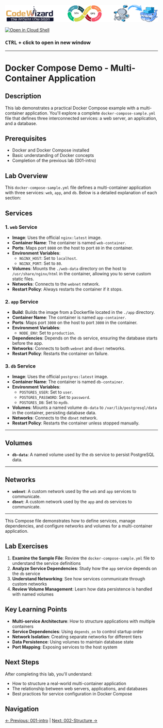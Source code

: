 ![](../../resources/logos.png)

[![Open in Cloud Shell](https://gstatic.com/cloudssh/images/open-btn.svg)](https://console.cloud.google.com/cloudshell/editor?cloudshell_git_repo=https://github.com/nirgeier/DockerComposeLabs)

### **<kbd>CTRL</kbd> + click to open in new window**

---

# Docker Compose Demo - Multi-Container Application

## Description

This lab demonstrates a practical Docker Compose example with a multi-container application. You'll explore a complete `docker-compose-sample.yml` file that defines three interconnected services: a web server, an application, and a database.

## Prerequisites

- Docker and Docker Compose installed
- Basic understanding of Docker concepts
- Completion of the previous lab (001-intro)

## Lab Overview

This `docker-compose-sample.yml` file defines a multi-container application with three services: `web`, `app`, and `db`. Below is a detailed explanation of each section:

## Services

### 1. `web` Service

- **Image**: Uses the official `nginx:latest` image.
- **Container Name**: The container is named `web-container`.
- **Ports**: Maps port `8080` on the host to port `80` in the container.
- **Environment Variables**:
  - `NGINX_HOST`: Set to `localhost`.
  - `NGINX_PORT`: Set to `80`.
- **Volumes**: Mounts the `./web-data` directory on the host to `/usr/share/nginx/html` in the container, allowing you to serve custom static files.
- **Networks**: Connects to the `webnet` network.
- **Restart Policy**: Always restarts the container if it stops.

### 2. `app` Service

- **Build**: Builds the image from a Dockerfile located in the `./app` directory.
- **Container Name**: The container is named `app-container`.
- **Ports**: Maps port `3000` on the host to port `3000` in the container.
- **Environment Variables**:
  - `NODE_ENV`: Set to `production`.
- **Dependencies**: Depends on the `db` service, ensuring the database starts before the app.
- **Networks**: Connects to both `webnet` and `dbnet` networks.
- **Restart Policy**: Restarts the container on failure.

### 3. `db` Service

- **Image**: Uses the official `postgres:latest` image.
- **Container Name**: The container is named `db-container`.
- **Environment Variables**:
  - `POSTGRES_USER`: Set to `user`.
  - `POSTGRES_PASSWORD`: Set to `password`.
  - `POSTGRES_DB`: Set to `mydb`.
- **Volumes**: Mounts a named volume `db-data` to `/var/lib/postgresql/data` in the container, persisting database data.
- **Networks**: Connects to the `dbnet` network.
- **Restart Policy**: Restarts the container unless stopped manually.

---

## Volumes

- **`db-data`**: A named volume used by the `db` service to persist PostgreSQL data.

---

## Networks

- **`webnet`**: A custom network used by the `web` and `app` services to communicate.
- **`dbnet`**: A custom network used by the `app` and `db` services to communicate.

---

This Compose file demonstrates how to define services, manage dependencies, and configure networks and volumes for a multi-container application.

## Lab Exercises

1. **Examine the Sample File**: Review the `docker-compose-sample.yml` file to understand the service definitions
2. **Analyze Service Dependencies**: Study how the `app` service depends on the `db` service
3. **Understand Networking**: See how services communicate through custom networks
4. **Review Volume Management**: Learn how data persistence is handled with named volumes

## Key Learning Points

- **Multi-service Architecture**: How to structure applications with multiple containers
- **Service Dependencies**: Using `depends_on` to control startup order
- **Network Isolation**: Creating separate networks for different tiers
- **Data Persistence**: Using volumes to maintain database state
- **Port Mapping**: Exposing services to the host system

## Next Steps

After completing this lab, you'll understand:

- How to structure a real-world multi-container application
- The relationship between web servers, applications, and databases
- Best practices for service configuration in Docker Compose

## Navigation

[← Previous: 001-intro](../001-intro/README.md) | [Next: 002-Structure →](../002-Structure/02-Structure.md)
